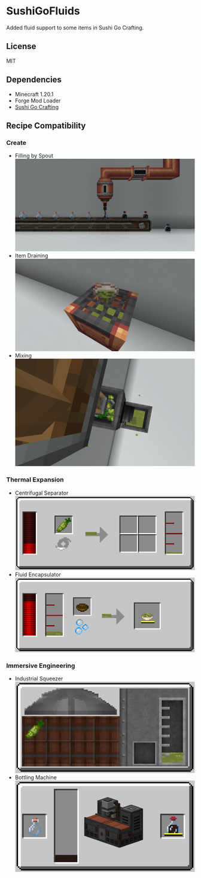 # SushiGoFluids
Added fluid support to some items in Sushi Go Crafting.
## License
MIT
## Dependencies
- Minecraft 1.20.1
- Forge Mod Loader
- [Sushi Go Crafting](https://github.com/Buuz135/SushiGoCrafting)
## Recipe Compatibility
### Create
- Filling by Spout\
  ![Recipe: filling in Create](./res/compact_Create-filling.png)
- Item Draining\
  ![Recipe: emptying in Create](./res/compact_Create-emptying.png)
- Mixing\
  ![Recipe: mixing in Create](./res/compact_Create-mixing.png)
### Thermal Expansion
- Centrifugal Separator\
  ![Recipe: centrifuging in Thermal Expansion](./res/compact_ThermalExpansion-centrifuge.png)
- Fluid Encapsulator\
  ![Recipe: bottling in Thermal Expansion](./res/compact_ThermalExpansion-bottler.png)
### Immersive Engineering
- Industrial Squeezer\
  ![Recipe: squeezing in Immersive Engineering](./res/compact_ImmersiveEngineering-squeezer.png)
- Bottling Machine\
  ![Recipe: bottling in Immersive Engineering](./res/compact_ImmersiveEngineering-bottling.png)